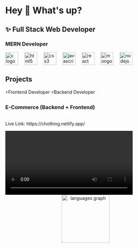 <h1 align="left">Hey 👋 What's up?</h1>



<h2 align="left">✨ Full Stack Web Developer</h2>



<h3 align="left">MERN Developer</h3>



<div align="left">
  <img src="https://cdn.jsdelivr.net/gh/devicons/devicon/icons/c/c-original.svg" height="40" alt="c logo"  />
  <img width="12" />
  <img src="https://cdn.jsdelivr.net/gh/devicons/devicon/icons/html5/html5-original.svg" height="40" alt="html5 logo"  />
  <img width="12" />
  <img src="https://cdn.jsdelivr.net/gh/devicons/devicon/icons/css3/css3-original.svg" height="40" alt="css3 logo"  />
  <img width="12" />
  <img src="https://cdn.simpleicons.org/javascript/F7DF1E" height="40" alt="javascript logo"  />
  <img width="12" />
  <img src="https://cdn.jsdelivr.net/gh/devicons/devicon/icons/react/react-original.svg" height="40" alt="react logo"  />
  <img width="12" />
  <img src="https://cdn.simpleicons.org/mongodb/47A248" height="40" alt="mongodb logo"  />
  <img width="12" />
  <img src="https://cdn.simpleicons.org/nodedotjs/339933" height="40" alt="nodejs logo"  />
</div>



<h2 align="left">Projects</h2>


<p align="left">⚡Frontend Developer     ⚡Backend Developer </p>



<h3 align="left">E-Commerce (Backend + Frontend)</h3>
<p align="left"><br> Live Link: https://chothing.netlify.app/</p>

<video width="400" controls>
  <source src="https://res.cloudinary.com/dpvt2kpli/video/upload/v1725379279/np0asznxhujqdezbxmtr.mp4" type="video/mp4">
</video>



<div align="center">
  <img src="https://github-readme-stats.vercel.app/api/top-langs?username=Anik62426&locale=en&hide_title=false&layout=compact&card_width=320&langs_count=5&theme=dracula&hide_border=false&order=2" height="150" alt="languages graph"  />
</div>


